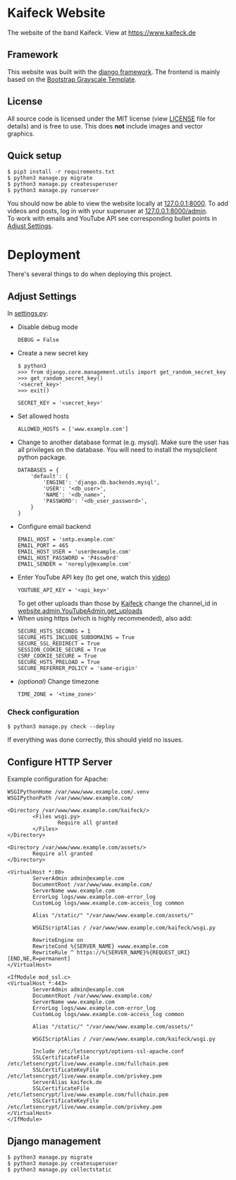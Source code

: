 # Kaifeck Website
The website of the band Kaifeck. View at https://www.kaifeck.de

## Framework
This website was built with the [django framework](https://www.djangoproject.com/). 
The frontend is mainly based on the [Bootstrap Grayscale Template](https://github.com/BlackrockDigital/startbootstrap-grayscale).

## License
All source code is licensed under the MIT license (view [LICENSE](../master/LICENSE) file for details) and is free to use. 
This does **not** include images and vector graphics.

## Quick setup
```
$ pip3 install -r requirements.txt
$ python3 manage.py migrate
$ python3 manage.py createsuperuser
$ python3 manage.py runserver
```
You should now be able to view the website locally at [127.0.0.1:8000](http://127.0.0.1:8000).
To add videos and posts, log in with your superuser at [127.0.0.1:8000/admin](http://127.0.0.1:8000/admin). \
To work with emails and YouTube API see corresponding bullet points in [Adjust Settings](#adjust-settings).

# Deployment
There's several things to do when deploying this project.

## Adjust Settings
In [settings.py](../master/kaifeck/settings.py):
  * Disable debug mode
    ```
    DEBUG = False
    ```
  * Create a new secret key
    ```
    $ python3
    >>> from django.core.management.utils import get_random_secret_key
    >>> get_random_secret_key()
    '<secret_key>'
    >>> exit()
    ```
    ```
    SECRET_KEY = '<secret_key>'
    ```
  * Set allowed hosts
    ```
    ALLOWED_HOSTS = ['www.example.com']
    ```
  * Change to another database format (e.g. mysql). Make sure the user has all privileges on the database.
    You will need to install the mysqlclient python package.
    ```
    DATABASES = {
        'default': {
            'ENGINE': 'django.db.backends.mysql',
            'USER': '<db_user>',
            'NAME': '<db_name>',
            'PASSWORD': '<db_user_password>',
        }
    }
    ```
  * Configure email backend
    ```
    EMAIL_HOST = 'smtp.example.com'
    EMAIL_PORT = 465
    EMAIL_HOST_USER = 'user@example.com'
    EMAIL_HOST_PASSWORD = 'P4ssw0rd'
    EMAIL_SENDER = 'noreply@example.com'
    ```
  * Enter YouTube API key (to get one, watch this [video](https://www.youtube.com/watch?v=-QMg39gK624))
    ```
    YOUTUBE_API_KEY = '<api_key>'
    ```
    To get other uploads than those by [Kaifeck](https://www.youtube.com/channel/UCU5yJUgbF9E2LxDLS-voY4g) change the 
    channel_id in [website.admin.YouTubeAdmin.get_uploads](../master/website/admin.py#L40)
  * When using https (which is highly recommended), also add:
    ```
    SECURE_HSTS_SECONDS = 1
    SECURE_HSTS_INCLUDE_SUBDOMAINS = True
    SECURE_SSL_REDIRECT = True
    SESSION_COOKIE_SECURE = True
    CSRF_COOKIE_SECURE = True
    SECURE_HSTS_PRELOAD = True
    SECURE_REFERRER_POLICY = 'same-origin'
    ```
  * *(optional)* Change timezone
    ```
    TIME_ZONE = '<time_zone>'
    ```
  
### Check configuration
```
$ python3 manage.py check --deploy
```
If everything was done correctly, this should yield no issues.

## Configure HTTP Server
Example configuration for Apache:
```
WSGIPythonHome /var/www/www.example.com/.venv
WSGIPythonPath /var/www/www.example.com/

<Directory /var/www/www.example.com/kaifeck/>
        <Files wsgi.py>
                Require all granted
        </Files>
</Directory>

<Directory /var/www/www.example.com/assets/>
        Require all granted
</Directory>

<VirtualHost *:80>
        ServerAdmin admin@example.com
        DocumentRoot /var/www/www.example.com/
        ServerName www.example.com
        ErrorLog logs/www.example.com-error_log
        CustomLog logs/www.example.com-access_log common

        Alias "/static/" "/var/www/www.example.com/assets/"

        WSGIScriptAlias / /var/www/www.example.com/kaifeck/wsgi.py

        RewriteEngine on
        RewriteCond %{SERVER_NAME} =www.example.com
        RewriteRule ^ https://%{SERVER_NAME}%{REQUEST_URI} [END,NE,R=permanent]
</VirtualHost>

<IfModule mod_ssl.c>
<VirtualHost *:443>
        ServerAdmin admin@example.com
        DocumentRoot /var/www/www.example.com/
        ServerName www.example.com
        ErrorLog logs/www.example.com-error_log
        CustomLog logs/www.example.com-access_log common

        Alias "/static/" "/var/www/www.example.com/assets/"

        WSGIScriptAlias / /var/www/www.example.com/kaifeck/wsgi.py

        Include /etc/letsencrypt/options-ssl-apache.conf
        SSLCertificateFile /etc/letsencrypt/live/www.example.com/fullchain.pem
        SSLCertificateKeyFile /etc/letsencrypt/live/www.example.com/privkey.pem
        ServerAlias kaifeck.de
        SSLCertificateFile /etc/letsencrypt/live/www.example.com/fullchain.pem
        SSLCertificateKeyFile /etc/letsencrypt/live/www.example.com/privkey.pem
</VirtualHost>
</IfModule>
```

## Django management
```
$ python3 manage.py migrate
$ python3 manage.py createsuperuser
$ python3 manage.py collectstatic
```

